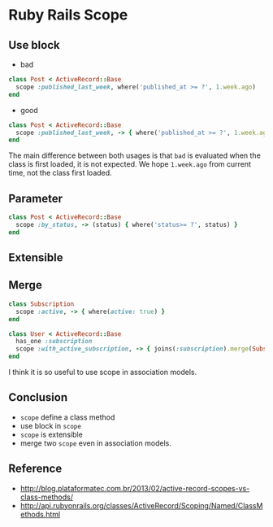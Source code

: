 # Ruby Rails Scope

## Use block

- bad

```ruby
class Post < ActiveRecord::Base
  scope :published_last_week, where('published_at >= ?', 1.week.ago)
end
```

- good

```ruby
class Post < ActiveRecord::Base
  scope :published_last_week, -> { where('published_at >= ?', 1.week.ago) }
end
```

The main difference between both usages is that `bad` is evaluated when the class is first loaded, it is not expected. We hope `1.week.ago` from current time, not the class first loaded.

## Parameter

```ruby
class Post < ActiveRecord::Base
  scope :by_status, -> (status) { where('status>= ?', status) }
end

```

## Extensible

## Merge

```ruby
class Subscription
  scope :active, -> { where(active: true) }
end

class User < ActiveRecord::Base
  has_one :subscription
  scope :with_active_subscription, -> { joins(:subscription).merge(Subscription.active) }
end
```

I think it is so useful to use scope in association models.

## Conclusion

- `scope` define a class method
- use block in `scope`
- `scope` is extensible
- merge two `scope` even in association models.

## Reference

- http://blog.plataformatec.com.br/2013/02/active-record-scopes-vs-class-methods/
- http://api.rubyonrails.org/classes/ActiveRecord/Scoping/Named/ClassMethods.html